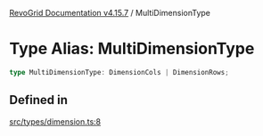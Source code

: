 [RevoGrid Documentation v4.15.7](README.md) / MultiDimensionType

# Type Alias: MultiDimensionType

```ts
type MultiDimensionType: DimensionCols | DimensionRows;
```

## Defined in

[src/types/dimension.ts:8](https://github.com/revolist/revogrid/blob/4b66617ba213e84ecc08d523780ce49415de163a/src/types/dimension.ts#L8)
